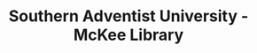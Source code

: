 ---
layout: repo
title: "Southern Adventist University - McKee Library"
id: 6101
permalink: repos/6101/
---